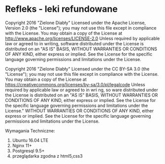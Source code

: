 # Refleks - leki refundowane

Copyright 2016 "Zielone Diabły"
Licensed under the Apache License, Version 2.0 (the "License"); you may not use this file
except in compliance with the License. You may obtain a copy of the License at
http://www.apache.org/licenses/LICENSE-2.0
Unless required by applicable law or agreed to in writing, software distributed under the
License is distributed on an "AS IS" BASIS, WITHOUT WARRANTIES OR CONDITIONS
OF ANY KIND, either express or implied. See the License for the specific language governing
permissions and limitations under the License. 

Copyright 2016 "Zielone Diabły"
Licensed under the CC BY-SA 3.0 (the "License"); you may not use this file except in
compliance with the License. You may obtain a copy of the License at
https://creativecommons.org/licenses/by-sa/3.0/pl/legalcode
Unless required by applicable law or agreed to in wri ng, so ware distributed under the
License is distributed on an "AS IS" BASIS, WITHOUT WARRANTIES OR CONDITIONS
OF ANY KIND, either express or implied. See the License for the specific language
governing permissions and limitations under the License." WITHOUT WARRANTIES OR
CONDITIONS OF ANY KIND, either express or implied. See the License for the specific
language governing permissions and limitations under the License. 

Wymagania Techniczne:
1. Ubuntu 16.04 LTE
2. Nginx 11+
3. Postgresql 9.5+
4. przeglądarka zgodna z html5,css3
